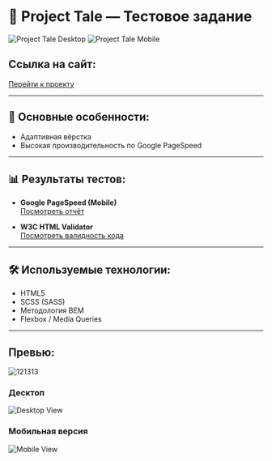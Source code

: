 # 📱 Project Tale — Тестовое задание

![Project Tale Desktop](https://disk.yandex.ru/i/D9O5HNzbr2_lZg)
![Project Tale Mobile](https://disk.yandex.ru/i/-uzpfyUmbuHFXA)

##  Ссылка на сайт:
[Перейти к проекту](https://casqeaux.github.io/projectTale/)

---

## 🚀 Основные особенности:
- Адаптивная вёрстка
- Высокая производительность по Google PageSpeed

---

## 📊 Результаты тестов:

- **Google PageSpeed (Mobile)**  
  [Посмотреть отчёт](https://pagespeed.web.dev/analysis/https-casqeaux-github-io-projectTale/dnb3ydet54?form_factor=mobile)

- **W3C HTML Validator**  
  [Посмотреть валидность кода](https://validator.w3.org/nu/?doc=https%3A%2F%2Fcasqeaux.github.io%2FprojectTale%2F)

---

## 🛠️ Используемые технологии:
- HTML5
- SCSS (SASS)
- Методология BEM
- Flexbox / Media Queries

---

## Превью:
![121313](https://github.com/user-attachments/assets/1a5d570f-1ece-4d0a-8844-9dde2462a52c)

### Десктоп
![Desktop View]([https://disk.yandex.ru/i/D9O5HNzbr2_lZg](https://downloader.disk.yandex.ru/preview/79c57a2c144e02c400e0dc15d3e7cfce6eb14c7fcf5f4e10c743e14f630c4e44/684dab52/onD9G14hNm5ZmnFHgnv6UV8YJaCa1yPVK3UVTTWJnNqzod7dGrMIwqJDAK8q534ozeNve1gEFBOIohasZsnNKQ%3D%3D?uid=0&filename=pc.png&disposition=inline&hash=&limit=0&content_type=image%2Fpng&owner_uid=0&tknv=v3&size=2048x2048))

### Мобильная версия
![Mobile View]([https://disk.yandex.ru/i/-uzpfyUmbuHFXA](https://downloader.disk.yandex.ru/preview/4a27fef39fd544494e0db27fcfd3692978f8605af0d9088ed24583f934faf881/684dab61/YI4Zosg02I7cVJoFa8OlKbMrsTlts1-CerlCMyVdyc9QAAiAeemDeoJcfVVdaJhEfqVOdXhQyT0bnRJWnP1hrw%3D%3D?uid=0&filename=mobile.png&disposition=inline&hash=&limit=0&content_type=image%2Fpng&owner_uid=0&tknv=v3&size=2048x2048))
